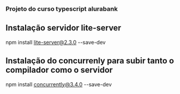 ### Projeto do curso typescript alurabank

## Instalação servidor lite-server
npm install lite-server@2.3.0 --save-dev

## Instalação do concurrenly para subir tanto o compilador como o servidor
npm install concurrently@3.4.0 --save-dev

